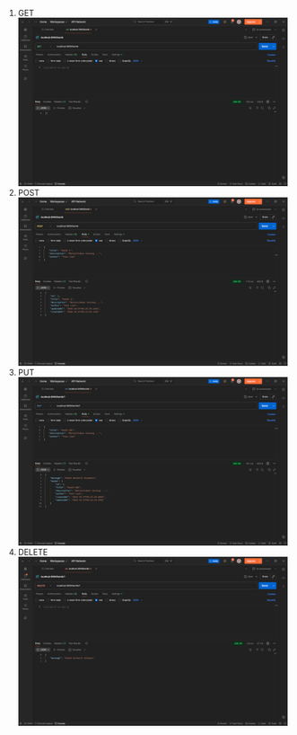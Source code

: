 1. GET  ![alt text](https://github.com/rcslbaa/015_ORM/blob/main/GET.png?raw=true)
2. POST ![alt text](https://github.com/rcslbaa/015_ORM/blob/main/POST.png?raw=true)
3. PUT ![alt text](https://github.com/rcslbaa/015_ORM/blob/main/PUT.png?raw=true)
4. DELETE ![alt text](https://github.com/rcslbaa/015_ORM/blob/main/DELETE.png?raw=true)
